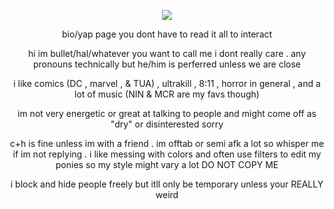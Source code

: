 <div align="center">

![](https://komarev.com/ghpvc/?username=bitethebullett&color=850305&label=freaks&abbreviated=true) 

bio/yap page you dont have to read it all to interact

hi im bullet/hal/whatever you want to call me i dont really care . any pronouns technically but he/him is perferred unless we are close

i like comics (DC , marvel , & TUA) , ultrakill , 8:11 , horror in general , and a lot of music (NIN & MCR are my favs though)

im not very energetic or great at talking to people and might come off as "dry" or disinterested sorry

c+h is fine unless im with a friend . im offtab or semi afk a lot so whisper me if im not replying .
i like messing with colors and often use filters to edit my ponies so my style might vary a lot DO NOT COPY ME

i block and hide people freely but itll only be temporary unless your REALLY weird

</div>

